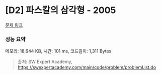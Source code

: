# [D2] 파스칼의 삼각형 - 2005 

[문제 링크](https://swexpertacademy.com/main/code/problem/problemDetail.do?contestProbId=AV5P0-h6Ak4DFAUq) 

### 성능 요약

메모리: 18,644 KB, 시간: 101 ms, 코드길이: 1,311 Bytes



> 출처: SW Expert Academy, https://swexpertacademy.com/main/code/problem/problemList.do